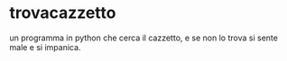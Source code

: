 # trovacazzetto
un programma in python che cerca il cazzetto, e se non lo trova si sente male e si impanica.
